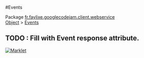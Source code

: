 #Events

Package [fr.faylixe.googlecodejam.client.webservice](README.md)<br>
[Object](../../../../java/lang/Object.md) > [Events](Events.md)

TODO : Fill with Event response attribute.
---
[![Marklet](https://img.shields.io/badge/Generated%20by-Marklet-green.svg)](https://github.com/Faylixe/marklet)